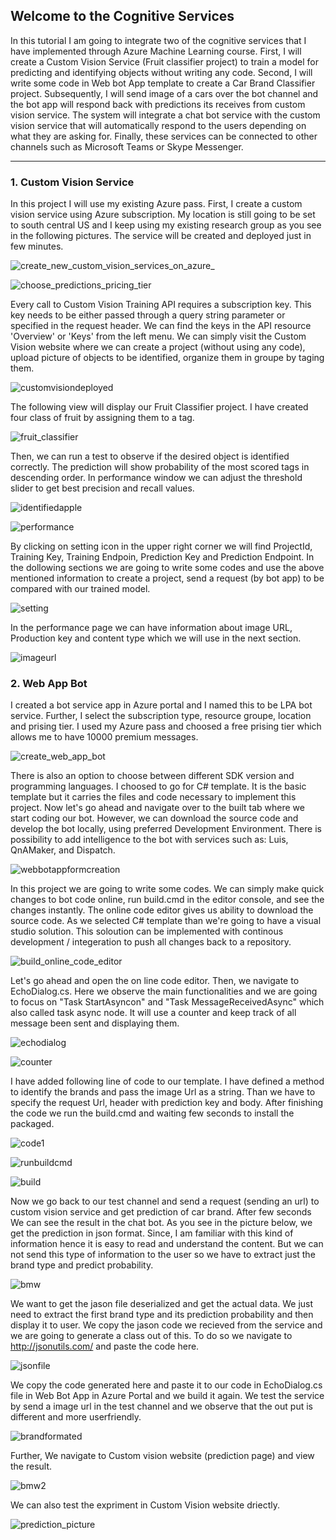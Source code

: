 ## Welcome to the Cognitive Services

In this tutorial I am  going to integrate two of the cognitive services that I have implemented through Azure Machine Learning  course. First, I will create a Custom Vision Service (Fruit classifier project) to train a model for predicting and identifying objects without writing any code. Second, I will write some code in Web bot App template to create a Car Brand Classifier project. Subsequently, I will send image of a cars over the bot channel and the bot app will respond back with predictions its receives from custom vision service. The system will integrate a chat bot service  with the custom vision service that will automatically respond to the users depending on what they are asking for. Finally, these services can be connected to other channels such as Microsoft Teams or Skype Messenger.

***

### 1. Custom Vision Service
In this project I will use my existing Azure pass. First, I create a custom vision service using Azure subscription. My location is still going to be set to south central US and I keep using my existing research group as you see in the following pictures. The service will be created and deployed just in few minutes. 


![create_new_custom_vision_services_on_azure_](https://user-images.githubusercontent.com/26039303/49919411-c5b80d80-fea6-11e8-8c4b-4a6ea671b8b4.png)

![choose_predictions_pricing_tier](https://user-images.githubusercontent.com/26039303/49919545-3e1ece80-fea7-11e8-9c22-f742e4ae2fff.png)

Every call to Custom Vision Training API requires a subscription key. This key needs to be either passed through a query string parameter or specified in the request header. We can find the keys in the API resource 'Overview' or 'Keys' from the left menu. We can simply visit  the Custom Vision website where we can create a project (without using any code), upload picture of objects to be identified, organize them in groupe by taging them. 

![customvisiondeployed](https://user-images.githubusercontent.com/26039303/49920683-5a246f00-feab-11e8-88b2-0ffe30b880ad.png)


The following view will display our Fruit Classifier project. I have created four class of fruit by assigning them to a tag.


![fruit_classifier](https://user-images.githubusercontent.com/26039303/49921498-f3ed1b80-fead-11e8-826c-945bea3afbc0.png)


Then, we can run a test to observe if the desired object is identified correctly. The prediction will show probability of the most scored tags in descending order. In performance window we can adjust the threshold slider to get best precision and recall values.


![identifiedapple](https://user-images.githubusercontent.com/26039303/49925169-67942600-feb8-11e8-8763-01e08d84c8ae.png)


![performance](https://user-images.githubusercontent.com/26039303/49925307-c78acc80-feb8-11e8-9d15-7e13f3b56540.png)

By clicking on setting icon in the upper right corner we will find ProjectId, Training Key, Training Endpoin, Prediction Key and Prediction Endpoint. In the dollowing sections we are going to write some codes and use the above mentioned information to create a project, send a request (by bot app) to be compared with our trained model.


![setting](https://user-images.githubusercontent.com/26039303/49938842-5ad4f980-fedb-11e8-9704-c59ca82a43a9.png)


In the performance page we can have information about image URL, Production key and content type which we will use in the next section.


![imageurl](https://user-images.githubusercontent.com/26039303/49941676-78a65c80-fee3-11e8-8506-2bc528bd50f6.png)

### 2. Web App Bot
I created a bot service app in Azure portal and I named this to be LPA bot service. Further, I select the subscription type, resource groupe, location and prising tier. I used my Azure pass and choosed a free prising tier which allows me to have 10000 premium messages. 


![create_web_app_bot](https://user-images.githubusercontent.com/26039303/49929591-205f6280-fec3-11e8-923b-1262b2a76cb5.png)


There is also an option to choose between  different SDK version and programming languages. I choosed to go for C# template. It is the basic template but it carries the files and code necessary to implement this project. Now let's go ahead and navigate over to the built tab where we start coding our bot. However, we can download the source code and develop the bot locally, using preferred Development Environment. There is possibility to add intelligence to the bot with services such as: Luis, QnAMaker, and Dispatch. 


![webbotappformcreation](https://user-images.githubusercontent.com/26039303/49929791-99f75080-fec3-11e8-85ed-d87204483b13.png)


In this project we are going to write some codes. We can simply make quick changes to bot code online, run build.cmd in the editor console, and see the changes instantly. The online code editor gives us ability to download the source code. As we selected C# template than we're going to have a visual studio solution. This soloution can be implemented with continous development / integeration to push all changes back to a repository.

![build_online_code_editor](https://user-images.githubusercontent.com/26039303/49929610-2f461500-fec3-11e8-8ab3-a4f5a7501965.png)


Let's go ahead and open the on line code editor. Then, we navigate to EchoDialog.cs. Here we observe the main functionalities and we are going to focus on "Task StartAsyncon" and "Task MessageReceivedAsync" which also called task async node. It will use a counter and keep track of all message been sent and displaying them. 
 
 ![echodialog](https://user-images.githubusercontent.com/26039303/49935567-a2568800-fed1-11e8-8d0b-d559fd13f02d.png)
 
 
 ![counter](https://user-images.githubusercontent.com/26039303/49952167-b8793e00-fefb-11e8-944f-5e69fb767d4d.png)
 
 
I have added following line of code to our template. I have defined a method to identify the brands and pass the image Url as a string.
Than we have to specify the request Url, header with prediction key and body. After finishing the code we run the build.cmd and waiting few seconds to install the packaged.
 
 ![code1](https://user-images.githubusercontent.com/26039303/49937019-ce740800-fed5-11e8-8558-db9507da757f.png)


![runbuildcmd](https://user-images.githubusercontent.com/26039303/49992335-0b96d380-ff84-11e8-9cb8-55d660305f08.png)


![build](https://user-images.githubusercontent.com/26039303/49992349-194c5900-ff84-11e8-9099-1377ead25803.png)


Now we go back to our test channel and send a request (sending an url) to custom vision service and get prediction of car brand. After few seconds We can see the result in the chat bot. As you see in the picture below, we get the prediction in json format. Since, I am familiar with this kind of information hence it is easy to read and understand the content. But we can not send this type of information to the user so we have to extract just the brand type and predict probability. 


![bmw](https://user-images.githubusercontent.com/26039303/49995259-e908b880-ff8b-11e8-9be9-a1e814c2586d.png)


We want to get the jason file deserialized and get the actual data. We just need to extract the first brand type and its prediction probability and then  display it to user. We copy the jason code we recieved from the service and we are going to generate a class out of this. To do so we navigate to http://jsonutils.com/ and paste the code here.


![jsonfile](https://user-images.githubusercontent.com/26039303/50034998-198a3a00-0000-11e9-9075-818892cdf5ad.png)


We copy the code generated here and paste it to our code in EchoDialog.cs file in Web Bot App in Azure Portal and we build it again. We test the service by send a image url in the test channel and we observe that the out put is different and more userfriendly.


![brandformated](https://user-images.githubusercontent.com/26039303/50035846-a9ca7e00-0004-11e9-9645-a928ed63dce5.png) 
 


Further, We navigate to Custom vision website (prediction page) and view the result.


![bmw2](https://user-images.githubusercontent.com/26039303/49996050-384fe880-ff8e-11e8-86b4-75c08baa43ee.png)


We can also test the expriment in Custom Vision website driectly.

![prediction_picture](https://user-images.githubusercontent.com/26039303/49995270-f2922080-ff8b-11e8-953e-c5b41d7d0d6a.png)













